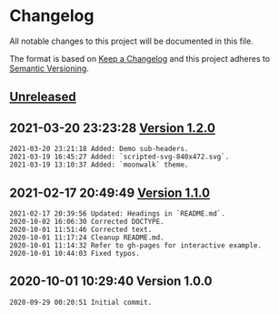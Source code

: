 # Changelog

All notable changes to this project will be documented in this file.

The format is based on [Keep a Changelog](http://keepachangelog.com/en/1.0.0/)
and this project adheres to [Semantic Versioning](http://semver.org/spec/v2.0.0.html).

## [Unreleased]

## 2021-03-20 23:23:28 [Version 1.2.0]

```
2021-03-20 23:21:18 Added: Demo sub-headers.
2021-03-19 16:45:27 Added: `scripted-svg-840x472.svg`.
2021-03-19 13:10:37 Added: `moonwalk` theme.
```

## 2021-02-17 20:49:49 [Version 1.1.0]

```
2021-02-17 20:39:56 Updated: Headings in `README.md`.
2020-10-02 16:06:30 Corrected DOCTYPE.
2020-10-01 11:51:46 Corrected text.
2020-10-01 11:17:24 Cleanup README.md.
2020-10-01 11:14:32 Refer to gh-pages for interactive example.
2020-10-01 10:44:03 Fixed typos.
```

## 2020-10-01 10:29:40 Version 1.0.0

```
2020-09-29 00:20:51 Initial commit.
```

[Unreleased]: https://github.com/xyzzy/scripted-svg/compare/v1.2.0...HEAD
[Version 1.2.0]: https://github.com/xyzzy/scripted-svg/compare/v1.0.0...v1.2.0
[Version 1.1.0]: https://github.com/xyzzy/scripted-svg/compare/v1.0.0...v1.1.0
